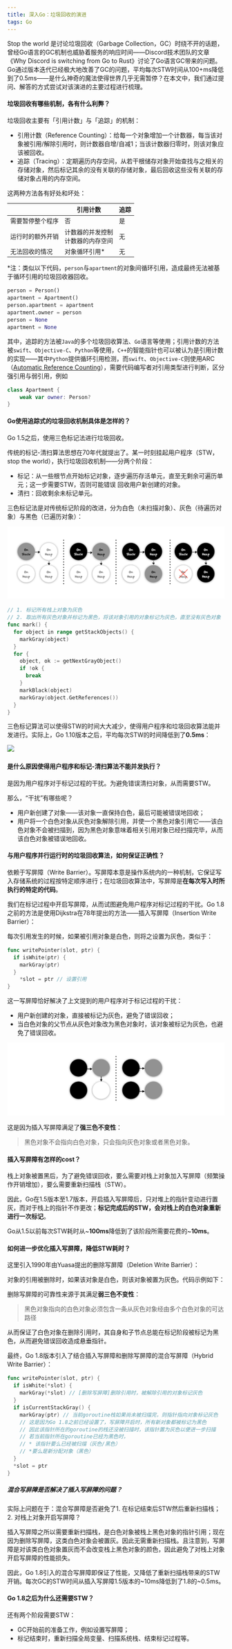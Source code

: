 ```yaml
---
title: 深入Go：垃圾回收的演进
tags: Go
---
```


Stop the world 是讨论垃圾回收（Garbage Collection，GC）时绕不开的话题，曾经Go语言的GC机制也威胁着服务的响应时间——Discord技术团队的文章《Why Discord is switching from Go to Rust》讨论了Go语言GC带来的问题。Go通过版本迭代已经极大地改善了GC的问题，平均每次STW时间从100+ms降低到了0.5ms——是什么神奇的魔法使得世界几乎无需暂停？在本文中，我们通过提问、解答的方式尝试对该演进的主要过程进行梳理。
<!--more-->

#### 垃圾回收有哪些机制，各有什么利弊？

垃圾回收主要有「引用计数」与「追踪」的机制：

* 引用计数（Reference Counting）：给每一个对象增加一个计数器，每当该对象被引用/解除引用时，则计数器自增/自减1；当该计数器归零时，则该对象应该被回收。
* 追踪（Tracing）：定期遍历内存空间，从若干根储存对象开始查找与之相关的存储对象，然后标记其余的没有关联的存储对象，最后回收这些没有关联的存储对象占用的内存空间。

这两种方法各有好处和坏处：

|                  | 引用计数                               | 追踪 |
| ---------------- | -------------------------------------- | ---- |
| 需要暂停整个程序 | 否                                     | 是   |
| 运行时的额外开销 | 计数器的并发控制<br />计数器的内存空间 | 无   |
| 无法回收的情况   | 对象循环引用*                          | 无   |

\*注：类似以下代码，`person`与`apartment`的对象间循环引用，造成最终无法被基于循环引用的垃圾回收器回收。

```python
person = Person()
apartment = Apartment()
person.apartment = apartment
apartment.owner = person
person = None
apartment = None
```

其中，追踪的方法被`Java`的多个垃圾回收算法、`Go`语言等使用；引用计数的方法被`swift`、`Objective-C`、`Python`等使用，`C++`的智能指针也可以被认为是引用计数的实现——其中`Python`提供循环引用检测，而`swift`、`Objective-C`则使用ARC（[Automatic Reference Counting](https://docs.swift.org/swift-book/LanguageGuide/AutomaticReferenceCounting.html)），需要代码编写者对引用类型进行判断，区分强引用与弱引用，例如

```swift
class Apartment {
    weak var owner: Person?
}
```

#### Go使用追踪式的垃圾回收机制具体是怎样的？

Go 1.5之后，使用三色标记法进行垃圾回收。

传统的标记-清扫算法思想在70年代就提出了。某一时刻挂起用户程序（STW，stop the world），执行垃圾回收机制——分两个阶段：

* 标记：从一些根节点开始标记对象，逐步遍历存活单元，直至无剩余可遍历单元；这一步需要STW，否则可能错误 回收用户新创建的对象。
* 清扫：回收剩余未标记单元。

三色标记法是对传统标记阶段的改进，分为白色（未扫描对象）、灰色（待遍历对象）与黑色（已遍历对象）：

![mark with colors](/static/images/2021-02-19/mark-with-colors.png)

```go
// 1. 标记所有栈上对象为灰色
// 2. 取出所有灰色对象并标记为黑色，将该对象引用的对象标记为灰色，直至没有灰色对象
func mark() {
  for object in range getStackObjects() {
    markGray(object)
  }
  for {
    object, ok := getNextGrayObject()
    if !ok {
      break
    }
    markBlack(object)
    markGray(object.GetReferences())
  }
}
```

三色标记算法可以使得STW的时间大大减少，使得用户程序和垃圾回收算法能并发进行。实际上，Go 1.10版本之后，平均每次STW的时间降低到了**0.5ms**：

![](https://blog.golang.org/ismmkeynote/image6.png)

#### 是什么原因使得用户程序和标记-清扫算法不能并发执行？

是因为用户程序对于标记过程的干扰。为避免错误清扫对象，从而需要STW。

那么，“干扰”有哪些呢？

* 用户新创建了对象——该对象一直保持白色，最后可能被错误地回收；
* 用户将一个白色对象从灰色对象解除引用，并使一个黑色对象引用它——该白色对象不会被扫描到，因为黑色对象意味着相关引用对象已经扫描完毕，从而该白色对象被错误地回收。

#### 与用户程序并行运行时的垃圾回收算法，如何保证正确性？

依赖于写屏障（Write Barrier）。写屏障本意是操作系统内的一种机制，它保证写入存储系统的过程按特定顺序进行；在垃圾回收算法中，写屏障是**在每次写入时所执行的特定的代码**。

我们在标记过程中开启写屏障，从而试图避免用户程序对标记过程的干扰。Go 1.8之前的方法是使用Dijkstra在78年提出的方法——插入写屏障（Insertion Write Barrier）：

每次引用发生的时候，如果被引用对象是白色，则将之设置为灰色，类似于：

```go
func writePointer(slot, ptr) {
  if isWhite(ptr) {
    markGray(ptr)
  }
    *slot = ptr // 设置引用
}
```

这一写屏障恰好解决了上文提到的用户程序对于标记过程的干扰：

* 用户新创建的对象，直接被标记为灰色，避免了错误回收；
* 当白色对象的父节点从灰色对象改为黑色对象时，该对象被标记为灰色，也避免了错误回收。

![insertion write barrier](/static/images/2021-02-19/insertion-write-barrier.png)

这是因为插入写屏障满足了**强三色不变性**：

>  黑色对象不会指向白色对象，只会指向灰色对象或者黑色对象。

#### 插入写屏障有怎样的cost？

栈上对象被置黑后，为了避免错误回收，要么需要对栈上对象加入写屏障（频繁操作开销增加），要么需要重新扫描栈（STW）。

因此，Go在1.5版本至1.7版本，开启插入写屏障后，只对堆上的指针变动进行置灰，而对于栈上的指针不作更改；**标记完成后的STW，会对栈上的白色对象重新进行一次标记**。

Go从1.5以前每次STW耗时从\~**100ms**降低到了该阶段所需要花费的\~**10ms**。

#### 如何进一步优化插入写屏障，降低STW耗时？

这里引入1990年由Yuasa提出的删除写屏障（Deletion Write Barrier）：

对象的引用被删除时，如果该对象是白色，则该对象被置为灰色。代码示例如下：

删除写屏障的可靠性来源于其满足**弱三色不变性**：

> 黑色对象指向的白色对象必须包含一条从灰色对象经由多个白色对象的可达路径

从而保证了白色对象在删除引用时，其自身和子节点总能在标记阶段被标记为黑色，从而避免错误回收造成悬垂指针。

最终，Go 1.8版本引入了结合插入写屏障和删除写屏障的混合写屏障（Hybrid Write Barrier）：

```go
func writePointer(slot, ptr) {
  if isWhite(*slot) {
    markGray(*slot) // [删除写屏障]删除引用时，被解除引用的对象标记灰色
  }
  if isCurrentStackGray() {
    markGray(ptr) // 当前goroutine栈如果尚未被扫描完，则指针指向对象标记灰色
    // 这是因为Go 1.8之前已经设置了，写屏障开启时，所有新对象都被标记为黑色
    // 因此该指针所在的goroutine的栈还没被扫描时，该指针置为灰色以便进一步扫描
    // 若当前指针所在goroutine已经为黑色时，
    // * 该指针要么已经被扫描（灰色/黑色）
    // *要么是新分配对象（黑色）
  }
  *slot = ptr
}
```

##### 混合写屏障是否解决了插入写屏障的问题？

实际上问题在于：混合写屏障是否避免了1. 在标记结束后STW然后重新扫描栈； 2. 对栈上对象开启写屏障？

插入写屏障之所以需要重新扫描栈，是白色对象被栈上黑色对象的指针引用；现在因为删除写屏障，这类白色对象会被置灰。因此无需重新扫描栈。且注意到，写屏障是对该类白色对象置灰而不会改变栈上黑色对象的颜色，因此避免了对栈上对象开启写屏障的性能损失。

因此，Go 1.8引入的混合写屏障即保证了性能，又降低了重新扫描栈带来的STW开销。每次GC的STW时间从插入写屏障1.5版本的~10ms降低到了1.8的~0.5ms。

#### Go 1.8之后为什么还需要STW？

还有两个阶段需要STW：

* GC开始前的准备工作，例如设置写屏障；
* 标记结束时，重新扫描全局变量、扫描系统栈、结束标记过程等。
